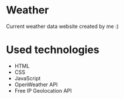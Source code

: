 # Weather
Current weather data website created by me :) 
# Used technologies
- HTML
- CSS
- JavaScript
- OpenWeather API
- Free IP Geolocation API
